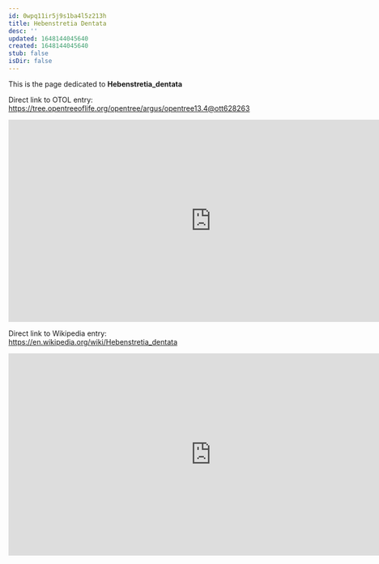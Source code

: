 ```yaml
---
id: 0wpq11ir5j9s1ba4l5z213h
title: Hebenstretia Dentata
desc: ''
updated: 1648144045640
created: 1648144045640
stub: false
isDir: false
---
```

This is the page dedicated to **Hebenstretia_dentata**


Direct link to OTOL entry: https://tree.opentreeoflife.org/opentree/argus/opentree13.4@ott628263



<html>
    <body>
    <iframe src="https://tree.opentreeoflife.org/opentree/argus/opentree13.4@ott628263"
    width="800" height="400" frameborder="0" allowfullscreen> </iframe>
    </body>
</html>
    


Direct link to Wikipedia entry: https://en.wikipedia.org/wiki/Hebenstretia_dentata



<html>
    <body>
    <iframe src="https://en.wikipedia.org/wiki/Hebenstretia_dentata"
    width="800" height="400" frameborder="0" allowfullscreen> </iframe>
    </body>
</html>
    
